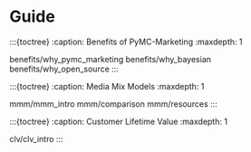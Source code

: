 # Guide

:::{toctree}
:caption: Benefits of PyMC-Marketing
:maxdepth: 1

benefits/why_pymc_marketing
benefits/why_bayesian
benefits/why_open_source
:::

:::{toctree}
:caption: Media Mix Models
:maxdepth: 1

mmm/mmm_intro
mmm/comparison
mmm/resources
:::

:::{toctree}
:caption: Customer Lifetime Value
:maxdepth: 1

clv/clv_intro
:::
